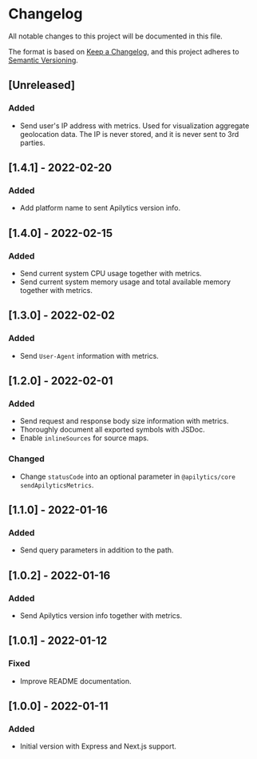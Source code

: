 # Changelog

All notable changes to this project will be documented in this file.

The format is based on [Keep a Changelog](https://keepachangelog.com/en/1.0.0/),
and this project adheres to [Semantic Versioning](https://semver.org/spec/v2.0.0.html).

## [Unreleased]

### Added

- Send user's IP address with metrics. Used for visualization aggregate geolocation data.
  The IP is never stored, and it is never sent to 3rd parties.

## [1.4.1] - 2022-02-20

### Added

- Add platform name to sent Apilytics version info.

## [1.4.0] - 2022-02-15

### Added

- Send current system CPU usage together with metrics.
- Send current system memory usage and total available memory together with metrics.

## [1.3.0] - 2022-02-02

### Added

- Send `User-Agent` information with metrics.

## [1.2.0] - 2022-02-01

### Added

- Send request and response body size information with metrics.
- Thoroughly document all exported symbols with JSDoc.
- Enable `inlineSources` for source maps.

### Changed

- Change `statusCode` into an optional parameter in `@apilytics/core` `sendApilyticsMetrics`.

## [1.1.0] - 2022-01-16

### Added

- Send query parameters in addition to the path.

## [1.0.2] - 2022-01-16

### Added

- Send Apilytics version info together with metrics.

## [1.0.1] - 2022-01-12

### Fixed

- Improve README documentation.

## [1.0.0] - 2022-01-11

### Added

- Initial version with Express and Next.js support.
